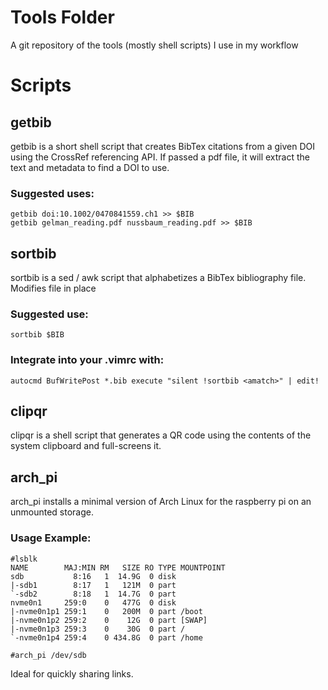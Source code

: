 # Tools Folder
A git repository of the tools (mostly shell scripts) I use in my workflow

# Scripts
## getbib
getbib is a short shell script that creates BibTex citations from a given DOI using the CrossRef referencing API.
If passed a pdf file, it will extract the text and metadata to find a DOI to use.
### Suggested uses:
```
getbib doi:10.1002/0470841559.ch1 >> $BIB
getbib gelman_reading.pdf nussbaum_reading.pdf >> $BIB
```
## sortbib
sortbib is a sed / awk script that alphabetizes a BibTex bibliography file.
Modifies file in place
### Suggested use:
```
sortbib $BIB
```
### Integrate into your .vimrc with:
```
autocmd BufWritePost *.bib execute "silent !sortbib <amatch>" | edit!
```
## clipqr
clipqr is a shell script that generates a QR code using the contents of the system clipboard and full-screens it.

## arch\_pi
arch\_pi installs a minimal version of Arch Linux for the raspberry pi on an unmounted storage.

### Usage Example:
```
#lsblk
NAME        MAJ:MIN RM   SIZE RO TYPE MOUNTPOINT
sdb           8:16   1  14.9G  0 disk
|-sdb1        8:17   1   121M  0 part
`-sdb2        8:18   1  14.7G  0 part
nvme0n1     259:0    0   477G  0 disk
|-nvme0n1p1 259:1    0   200M  0 part /boot
|-nvme0n1p2 259:2    0    12G  0 part [SWAP]
|-nvme0n1p3 259:3    0    30G  0 part /
`-nvme0n1p4 259:4    0 434.8G  0 part /home

#arch_pi /dev/sdb
```
Ideal for quickly sharing links.
